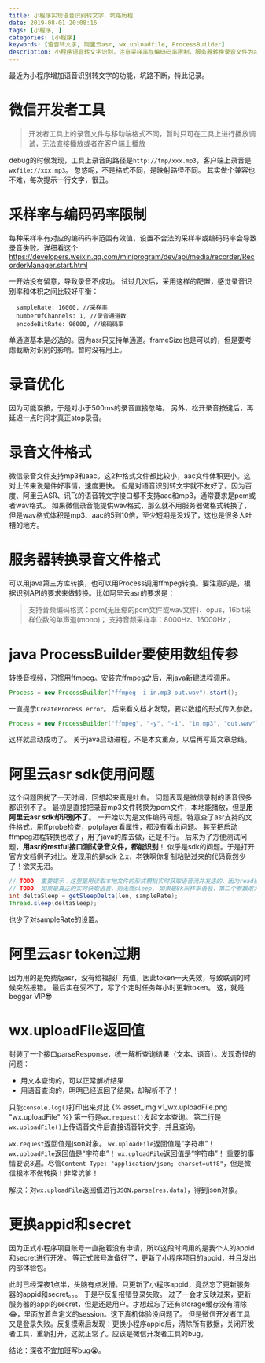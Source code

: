 ```yaml
---
title: 小程序实现语音识别转文字，坑路历程
date: 2019-08-01 20:08:16
tags: [小程序, ]
categories: [小程序]
keywords: [语音转文字, 阿里云asr, wx.uploadfile, ProcessBuilder]
description: 小程序语音转文字识别，注意采样率与编码码率限制，服务器转换录音文件为asr的格式。wx.uploadfile返回值是字符串，不是json，要手动转换。
---
```


最近为小程序增加语音识别转文字的功能，坑路不断，特此记录。

# 微信开发者工具

>开发者工具上的录音文件与移动端格式不同，暂时只可在工具上进行播放调试，无法直接播放或者在客户端上播放

debug的时候发现，工具上录音的路径是`http://tmp/xxx.mp3`，客户端上录音是`wxfile://xxx.mp3`。
忽悠呢，不是格式不同，是映射路径不同。
其实做个兼容也不难，每次提示一行文字，很丑。

<!-- more -->

# 采样率与编码码率限制

每种采样率有对应的编码码率范围有效值，设置不合法的采样率或编码码率会导致录音失败。详细看这个
https://developers.weixin.qq.com/miniprogram/dev/api/media/recorder/RecorderManager.start.html

一开始没有留意，导致录音不成功。
试过几次后，采用这样的配置，感觉录音识别率和体积之间比较好平衡：
```
  sampleRate: 16000, //采样率
  numberOfChannels: 1, //录音通道数
  encodeBitRate: 96000, //编码码率
```

单通道基本是必选的。因为asr只支持单通道。frameSize也是可以的，但是要考虑截断对识别的影响。暂时没有用上。

# 录音优化

因为可能误按，于是对小于500ms的录音直接忽略。
另外，松开录音按键后，再延迟一点时间才真正stop录音。

# 录音文件格式

微信录音文件支持mp3和aac。这2种格式文件都比较小，aac文件体积更小。这对上传来说是件好事情，速度更快。
但是对语音识别转文字就不友好了。因为百度、阿里云ASR、讯飞的语音转文字接口都不支持aac和mp3，通常要求是pcm或者wav格式。
如果微信录音能提供wav格式，那么就不用服务器做格式转换了，但是wav格式体积是mp3、aac的5到10倍，至少短期是没戏了，这也是很多人吐槽的地方。

# 服务器转换录音文件格式

可以用java第三方库转换，也可以用Process调用ffmpeg转换。要注意的是，根据识别API的要求来做转换。比如阿里云asr的要求是：
>支持音频编码格式：pcm(无压缩的pcm文件或wav文件)、opus，16bit采样位数的单声道(mono)；
>支持音频采样率：8000Hz、16000Hz；

# java ProcessBuilder要使用数组传参

转换音视频，习惯用ffmpeg。安装完ffmpeg之后，用java新建进程调用。
```java
Process = new ProcessBuilder("ffmpeg -i in.mp3 out.wav").start();
```
一直提示`CreateProcess error`。
后来看文档才发现，要以数组的形式传入参数。
```java
Process = new ProcessBuilder("ffmpeg", "-y", "-i", "in.mp3", "out.wav").start();
```
这样就启动成功了。
关于java启动进程，不是本文重点，以后再写篇文章总结。

# 阿里云asr sdk使用问题

这个问题困扰了一天时间，回想起来真是吐血。
问题表现是微信录制的语音很多都识别不了。
最初是直接把录音mp3文件转换为pcm文件，本地能播放，但是**用阿里云asr sdk却识别不了**。
一开始以为是文件编码问题。特意查了asr支持的文件格式，用ffprobe检查，potplayer看属性，都没有看出问题。
甚至把启动ffmpeg进程转换也改了，用了java的库去做，还是不行。
后来为了方便测试问题，**用asr的restful接口测试录音文件，都能识别**！ 
似乎是sdk的问题。于是打开官方文档例子对比。发现用的是sdk 2.x，老铁啊你复制粘贴过来的代码竟然少了！欲哭无泪。

```java
// TODO  重要提示：这里是用读取本地文件的形式模拟实时获取语音流并发送的，因为read很快，所以这里需要sleep
// TODO  如果是真正的实时获取语音，则无需sleep, 如果是8k采样率语音，第二个参数改为8000
int deltaSleep = getSleepDelta(len, sampleRate);
Thread.sleep(deltaSleep);
```
也少了对sampleRate的设置。

# 阿里云asr token过期

因为用的是免费版asr，没有给福报厂充值，因此token一天失效，导致联调的时候突然报错。
最后实在受不了，写了个定时任务每小时更新token。
这，就是beggar VIP😎

# wx.uploadFile返回值

封装了一个接口parseResponse，统一解析查询结果（文本、语音）。发现奇怪的问题：
- 用文本查询的，可以正常解析结果
- 用语音查询的，明明已经返回了结果，却解析不了！

只能`console.log()`打印出来对比
{% asset_img v1_wx.uploadFile.png "wx.uploadFile" %}
第一行是`wx.request()`发起文本查询。
第二行是`wx.uploadFile()`上传语音文件后直接语音转文字，并且查询。

`wx.request`返回值是json对象。
`wx.uploadFile`返回值是“字符串”！
`wx.uploadFile`返回值是“字符串”！
`wx.uploadFile`返回值是“字符串”！
重要的事情要说3遍。尽管`Content-Type: "application/json; charset=utf8"`，但是微信根本不做转换！非常坑爹！

解决：对`wx.uploadFile`返回值进行`JSON.parse(res.data)`，得到json对象。

# 更换appid和secret

因为正式小程序项目账号一直拖着没有申请，所以这段时间用的是我个人的appid和secret进行开发。
等正式账号准备好了，更新了小程序项目的appid，并且发出内部体验包。

此时已经深夜1点半，头脑有点发懵。只更新了小程序appid，竟然忘了更新服务器的appid和secret。。。
于是乎反复报错登录失败。
过了一会才反映过来，更新服务器的appi的secret，但是还是用户。才想起忘了还有storage缓存没有清除😂，里面放着自定义的session。这下真机体验没问题了。
但是微信开发者工具又是登录失败。反复摸索后发现：更换小程序appid后，清除所有数据，关闭开发者工具，重新打开，这就正常了。应该是微信开发者工具的bug。

结论：深夜不宜加班写bug😭。


